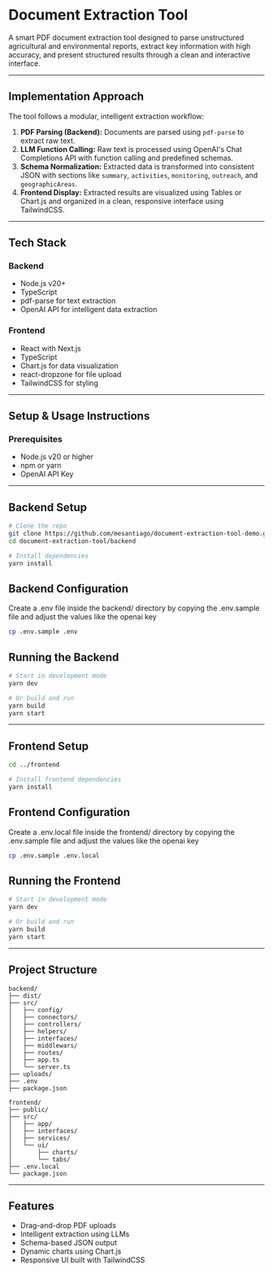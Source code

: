 # Document Extraction Tool

A smart PDF document extraction tool designed to parse unstructured agricultural and environmental reports, extract key information with high accuracy, and present structured results through a clean and interactive interface.

---

## Implementation Approach

The tool follows a modular, intelligent extraction workflow:

1. **PDF Parsing (Backend):** Documents are parsed using `pdf-parse` to extract raw text.
2. **LLM Function Calling:** Raw text is processed using OpenAI's Chat Completions API with function calling and predefined schemas.
3. **Schema Normalization:** Extracted data is transformed into consistent JSON with sections like `summary`, `activities`, `monitoring`, `outreach`, and `geographicAreas`.
4. **Frontend Display:** Extracted results are visualized using Tables or Chart.js and organized in a clean, responsive interface using TailwindCSS.

---

## Tech Stack

### Backend
- Node.js v20+
- TypeScript
- pdf-parse for text extraction
- OpenAI API for intelligent data extraction

### Frontend
- React with Next.js
- TypeScript
- Chart.js for data visualization
- react-dropzone for file upload
- TailwindCSS for styling

---

## Setup & Usage Instructions

### Prerequisites

- Node.js v20 or higher
- npm or yarn
- OpenAI API Key

---

## Backend Setup

```bash
# Clone the repo
git clone https://github.com/mesantiago/document-extraction-tool-demo.git
cd document-extraction-tool/backend

# Install dependencies
yarn install
```

## Backend Configuration
Create a .env file inside the backend/ directory by copying the .env.sample file and adjust the values like the openai key
```bash
cp .env.sample .env
```

## Running the Backend

```bash
# Start in development mode
yarn dev

# Or build and run
yarn build
yarn start

```

---

## Frontend Setup
```bash
cd ../frontend

# Install frontend dependencies
yarn install
```

## Frontend Configuration
Create a .env.local file inside the frontend/ directory by copying the .env.sample file and adjust the values like the openai key
```bash
cp .env.sample .env.local
```

## Running the Frontend

```bash
# Start in development mode
yarn dev

# Or build and run
yarn build
yarn start

```

---

## Project Structure

```
backend/
├── dist/
├── src/
│   ├── config/
│   ├── connectors/
│   ├── controllers/
│   ├── helpers/
│   ├── interfaces/
│   ├── middlewars/
│   ├── routes/
│   ├── app.ts
│   └── server.ts
├── uploads/
├── .env
├── package.json

frontend/
├── public/
├── src/
│   ├── app/
│   ├── interfaces/
│   ├── services/
│   └── ui/
│       ├── charts/
│       └── tabs/
├── .env.local
└── package.json
```
---

## Features
- Drag-and-drop PDF uploads
- Intelligent extraction using LLMs
- Schema-based JSON output
- Dynamic charts using Chart.js
- Responsive UI built with TailwindCSS